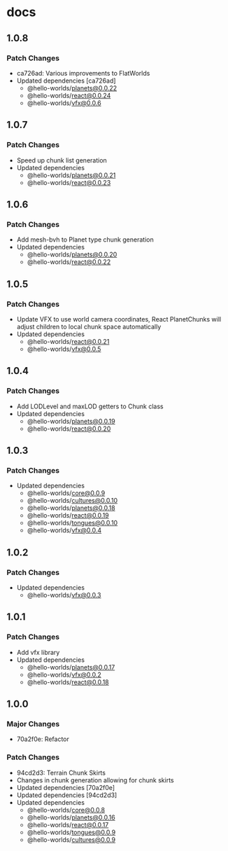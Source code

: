 # docs

## 1.0.8

### Patch Changes

- ca726ad: Various improvements to FlatWorlds
- Updated dependencies [ca726ad]
  - @hello-worlds/planets@0.0.22
  - @hello-worlds/react@0.0.24
  - @hello-worlds/vfx@0.0.6

## 1.0.7

### Patch Changes

- Speed up chunk list generation
- Updated dependencies
  - @hello-worlds/planets@0.0.21
  - @hello-worlds/react@0.0.23

## 1.0.6

### Patch Changes

- Add mesh-bvh to Planet type chunk generation
- Updated dependencies
  - @hello-worlds/planets@0.0.20
  - @hello-worlds/react@0.0.22

## 1.0.5

### Patch Changes

- Update VFX to use world camera coordinates, React PlanetChunks will adjust children to local chunk space automatically
- Updated dependencies
  - @hello-worlds/react@0.0.21
  - @hello-worlds/vfx@0.0.5

## 1.0.4

### Patch Changes

- Add LODLevel and maxLOD getters to Chunk class
- Updated dependencies
  - @hello-worlds/planets@0.0.19
  - @hello-worlds/react@0.0.20

## 1.0.3

### Patch Changes

- Updated dependencies
  - @hello-worlds/core@0.0.9
  - @hello-worlds/cultures@0.0.10
  - @hello-worlds/planets@0.0.18
  - @hello-worlds/react@0.0.19
  - @hello-worlds/tongues@0.0.10
  - @hello-worlds/vfx@0.0.4

## 1.0.2

### Patch Changes

- Updated dependencies
  - @hello-worlds/vfx@0.0.3

## 1.0.1

### Patch Changes

- Add vfx library
- Updated dependencies
  - @hello-worlds/planets@0.0.17
  - @hello-worlds/vfx@0.0.2
  - @hello-worlds/react@0.0.18

## 1.0.0

### Major Changes

- 70a2f0e: Refactor

### Patch Changes

- 94cd2d3: Terrain Chunk Skirts
- Changes in chunk generation allowing for chunk skirts
- Updated dependencies [70a2f0e]
- Updated dependencies [94cd2d3]
- Updated dependencies
  - @hello-worlds/core@0.0.8
  - @hello-worlds/planets@0.0.16
  - @hello-worlds/react@0.0.17
  - @hello-worlds/tongues@0.0.9
  - @hello-worlds/cultures@0.0.9
